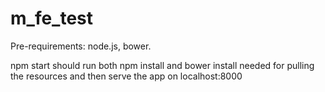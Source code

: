 # m_fe_test

Pre-requirements: node.js, bower.

npm start should run both npm install and bower install needed for pulling the resources and then serve the app on localhost:8000